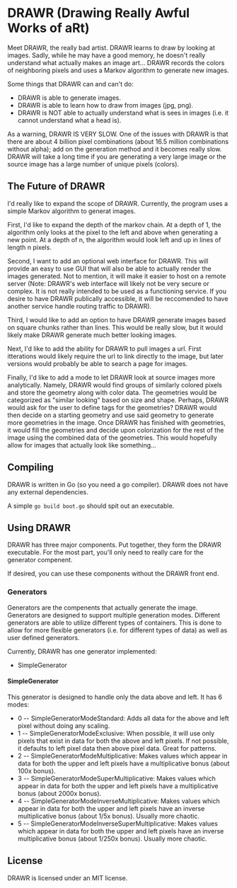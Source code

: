 
# DRAWR (Drawing Really Awful Works of aRt)
Meet DRAWR, the really bad artist. DRAWR learns to draw by looking at images. Sadly, while he may have a good memory, he doesn't really understand what actually makes an image art... DRAWR records the colors of neighboring pixels and uses a Markov algorithm to generate new images.

Some things that DRAWR can and can't do:
* DRAWR is able to generate images.
* DRAWR is able to learn how to draw from images (jpg, png).
* DRAWR is NOT able to actually understand what is sees in images (i.e. it cannot understand what a head is).

As a warning, DRAWR IS VERY SLOW. One of the issues with DRAWR is that there are about 4 billion pixel combinations (about 16.5 million combinations without alpha); add on the generation method and it becomes really slow. DRAWR will take a long time if you are generating a very large image or the source image has a large number of unique pixels (colors).

## The Future of DRAWR
I'd really like to expand the scope of DRAWR. Currently, the program uses a simple Markov algorithm to generat images.

First, I'd like to expand the depth of the markov chain. At a depth of 1, the algorithm only looks at the pixel to the left and above when generating a new point. At a depth of n, the algorithm would look left and up in lines of length n pixels.

Second, I want to add an optional web interface for DRAWR. This will provide an easy to use GUI that will also be able to actually render the images generated. Not to mention, it will make it easier to host on a remote server (Note: DRAWR's web interface will likely not be very secure or complex. It is not really intended to be used as a functioning service. If you desire to have DRAWR publically accessible, it will be reccomended to have another service handle routing traffic to DRAWR).

Third, I would like to add an option to have DRAWR generate images based on square chunks rather than lines. This would be really slow, but it would likely make DRAWR generate much better looking images.

Next, I'd like to add the ability for DRAWR to pull images a url. First itterations would likely require the url to link directly to the image, but later versions would probably be able to search a page for images.

Finally, I'd like to add a mode to let DRAWR look at source images more analytically. Namely, DRAWR would find groups of similarly colored pixels and store the geometry along with color data. The geometries would be categorized as "similar looking" based on size and shape. Perhaps, DRAWR would ask for the user to define tags for the geometries? DRAWR would then decide on a starting geometry and use said geometry to generate more geometries in the image. Once DRAWR has finished with geometries, it would fill the geometries and decide upon colorization for the rest of the image using the combined data of the geometries. This would hopefully allow for images that actually look like something...

## Compiling
DRAWR is written in Go (so you need a go compiler). DRAWR does not have any external dependencies.

A simple `go build boot.go` should spit out an executable.

## Using DRAWR
DRAWR has three major components. Put together, they form the DRAWR executable. For the most part, you'll only need to really care for the generator compenent.

If desired, you can use these components without the DRAWR front end. 

### Generators
Generators are the compenents that actually generate the image. Generators are designed to support multiple generation modes. Different generators are able to utilize different types of containers. This is done to allow for more flexible generators (i.e. for different types of data) as well as user defined generators.

Currently, DRAWR has one generator implemented:
* SimpleGenerator

#### SimpleGenerator
This generator is designed to handle only the data above and left. It has 6 modes:
* 0 -- SimpleGeneratorModeStandard: Adds all data for the above and left pixel without doing any scaling.
* 1 -- SimpleGeneratorModeExclusive: When possible, it will use only pixels that exist in data for both the above and left pixels. If not possible, it defaults to left pixel data then above pixel data. Great for patterns.
* 2 -- SimpleGeneratorModeMultiplicative: Makes values which appear in data for both the upper and left pixels have a multiplicative bonus (about 100x bonus). 
* 3 -- SimpleGeneratorModeSuperMultiplicative: Makes values which appear in data for both the upper and left pixels have a multiplicative bonus (about 2000x bonus). 
* 4 -- SimpleGeneratorModeInverseMultiplicative: Makes values which appear in data for both the upper and left pixels have an inverse multiplicative bonus (about 1/5x bonus). Usually more chaotic.
* 5 -- SimpleGeneratorModeInverseSuperMultiplicative: Makes values which appear in data for both the upper and left pixels have an inverse multiplicative bonus (about 1/250x bonus). Usually more chaotic.

## License
DRAWR is licensed under an MIT license.
